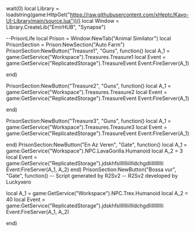 wait(0)
   local Library = loadstring(game:HttpGet("https://raw.githubusercontent.com/xHeptc/Kavo-UI-Library/main/source.lua"))()
   local Window = Library.CreateLib("EmirHUB", "Synapse")


   

--PrisonLife
   local Prison = Window:NewTab("Animal Similator")
   local PrisonSection = Prison:NewSection("Auto Farm")
   PrisonSection:NewButton("Treasure1", "Guns", function()
 local A_1 = game:GetService("Workspace").Treasures.Treasure1
local Event = game:GetService("ReplicatedStorage").TreasureEvent
Event:FireServer(A_1)

end)

   PrisonSection:NewButton("Treasure2", "Guns", function()
local A_1 = game:GetService("Workspace").Treasures.Treasure2
local Event = game:GetService("ReplicatedStorage").TreasureEvent
Event:FireServer(A_1)

end)

   PrisonSection:NewButton("Treasure3", "Guns", function()
local A_1 = game:GetService("Workspace").Treasures.Treasure3
local Event = game:GetService("ReplicatedStorage").TreasureEvent
Event:FireServer(A_1)

end)
   PrisonSection:NewButton("En Az Veren", "Gate", function()
    				local A_1 = game:GetService("Workspace").NPC.LavaGorilla.Humanoid
local A_2 = 3
local Event = game:GetService("ReplicatedStorage").jdskhfsIIIllliiIIIdchgdIiIIIlIlIli
Event:FireServer(A_1, A_2)
end)
   PrisonSection:NewButton("Bossa vur", "Gate", function()
-- Script generated by R2Sv2
-- R2Sv2 developed by Luckyxero
 
local A_1 = game:GetService("Workspace").NPC.Trex.Humanoid
local A_2 = 40
local Event = game:GetService("ReplicatedStorage").jdskhfsIIIllliiIIIdchgdIiIIIlIlIli
Event:FireServer(A_1, A_2)

end)
